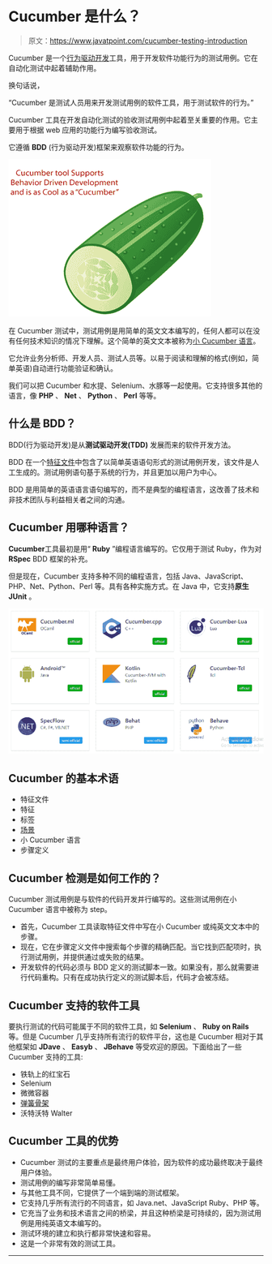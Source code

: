 # Cucumber 是什么？

> 原文：<https://www.javatpoint.com/cucumber-testing-introduction>

Cucumber 是一个[行为驱动开发](cucumber-behavior-driven-development)工具，用于开发软件功能行为的测试用例。它在自动化测试中起着辅助作用。

换句话说，

“Cucumber 是测试人员用来开发测试用例的软件工具，用于测试软件的行为。”

Cucumber 工具在开发自动化测试的验收测试用例中起着至关重要的作用。它主要用于根据 web 应用的功能行为编写验收测试。

它遵循 **BDD** (行为驱动开发)框架来观察软件功能的行为。

![Introduction to Cucumber Testing](img/3ae0379c5309633f8d24b1420ba5efbb.png)

在 Cucumber 测试中，测试用例是用简单的英文文本编写的，任何人都可以在没有任何技术知识的情况下理解。这个简单的英文文本被称为[小 Cucumber 语言](cucumber-testing-gherkin-language)。

它允许业务分析师、开发人员、测试人员等。以易于阅读和理解的格式(例如，简单英语)自动进行功能验证和确认。

我们可以把 Cucumber 和水提、Selenium、水豚等一起使用。它支持很多其他的语言，像 **PHP** 、 **Net** 、 **Python** 、 **Perl** 等等。

## 什么是 BDD？

BDD(行为驱动开发)是从**测试驱动开发(TDD)** 发展而来的软件开发方法。

BDD 在一个[特征文件](feature-file-in-cucumber-testing)中包含了以简单英语语句形式的测试用例开发，该文件是人工生成的。测试用例语句基于系统的行为，并且更加以用户为中心。

BDD 是用简单的英语语言语句编写的，而不是典型的编程语言，这改善了技术和非技术团队与利益相关者之间的沟通。

## Cucumber 用哪种语言？

**Cucumber**工具最初是用“ **Ruby** ”编程语言编写的。它仅用于测试 Ruby，作为对 **RSpec** BDD 框架的补充。

但是现在，Cucumber 支持多种不同的编程语言，包括 Java、JavaScript、PHP、Net、Python、Perl 等。具有各种实施方式。在 Java 中，它支持**原生 JUnit** 。

![Introduction to Cucumber Testing](img/011a7b591664d0ed7d3793a2b6227e73.png)

## Cucumber 的基本术语

*   特征文件
*   特征
*   标签
*   [场景](test-scenario)
*   小 Cucumber 语言
*   步骤定义

## Cucumber 检测是如何工作的？

Cucumber 测试用例是与软件的代码开发并行编写的。这些测试用例在小 Cucumber 语言中被称为 step。

*   首先，Cucumber 工具读取特征文件中写在小 Cucumber 或纯英文文本中的步骤。
*   现在，它在步骤定义文件中搜索每个步骤的精确匹配。当它找到匹配项时，执行测试用例，并提供通过或失败的结果。
*   开发软件的代码必须与 BDD 定义的测试脚本一致。如果没有，那么就需要进行代码重构。只有在成功执行定义的测试脚本后，代码才会被冻结。

## Cucumber 支持的软件工具

要执行测试的代码可能属于不同的软件工具，如 **Selenium** 、 **Ruby on Rails** 等。但是 Cucumber 几乎支持所有流行的软件平台，这也是 Cucumber 相对于其他框架如 **JDave** 、 **Easyb** 、 **JBehave** 等受欢迎的原因。下面给出了一些 Cucumber 支持的工具:

*   铁轨上的红宝石
*   Selenium
*   微微容器
*   [弹簧骨架](spring-tutorial)
*   沃特沃特 Walter

## Cucumber 工具的优势

*   Cucumber 测试的主要重点是最终用户体验，因为软件的成功最终取决于最终用户体验。
*   测试用例的编写非常简单易懂。
*   与其他工具不同，它提供了一个端到端的测试框架。
*   它支持几乎所有流行的不同语言，如 Java.net、JavaScript Ruby、PHP 等。
*   它充当了业务和技术语言之间的桥梁，并且这种桥梁是可持续的，因为测试用例是用纯英语文本编写的。
*   测试环境的建立和执行都非常快速和容易。
*   这是一个非常有效的测试工具。

* * *